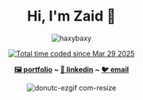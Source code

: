 <div align="center">
<h1>Hi, I'm Zaid 🐪</h1>
    
<p align="center"> <img src="https://komarev.com/ghpvc/?username=haxybaxy&label=Profile%20views&color=0e75b6&style=flat" alt="haxybaxy" /> 
    
<a href="https://wakatime.com/@a52d2013-7295-4db2-b431-34e46aeb2c87&v=2"><img src="https://wakatime.com/badge/user/a52d2013-7295-4db2-b431-34e46aeb2c87.svg" alt="Total time coded since Mar 29 2025" /></a>
    
<strong><a href="https://www.haxybaxy.com/"> 🖼️ portfolio</a> ~ <a href="https://www.linkedin.com/in/zaidalsaheb/"> 👔 linkedin</a> ~ <a href="mailto:zaidksaheb@gmail.com"> 🐦 email</a></strong>
<div style="height:300px; width:300px;">
  
![donutc-ezgif com-resize](https://github.com/user-attachments/assets/e38fc14c-6d6a-4e85-ae33-20a40337001e)

</div>
</div>

